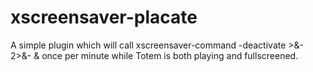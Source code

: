 # xscreensaver-placate
A simple plugin which will call xscreensaver-command -deactivate >&amp;- 2>&amp;- &amp; once per minute while Totem is both playing and fullscreened.
